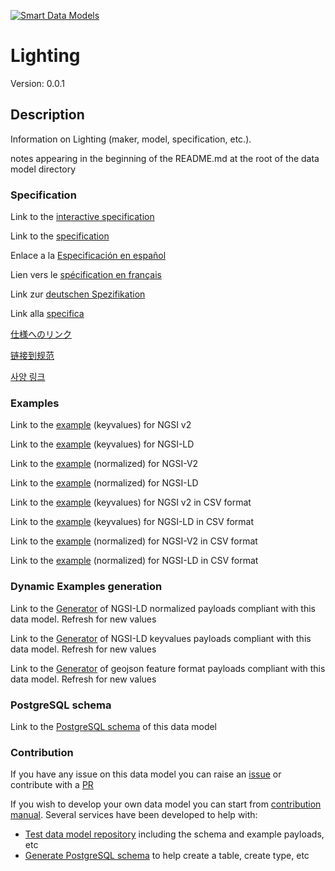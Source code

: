 [![Smart Data Models](https://smartdatamodels.org/wp-content/uploads/2022/01/SmartDataModels_logo.png "Logo")](https://smartdatamodels.org)
# Lighting
Version: 0.0.1

## Description 

Information on Lighting (maker, model, specification, etc.).

notes appearing in the beginning of the README.md at the root of the data model directory
### Specification

Link to the [interactive specification](https://swagger.lab.fiware.org/?url=https://smart-data-models.github.io/dataModel.ZEB/Lighting/swagger.yaml)

Link to the [specification](https://github.com/smart-data-models/dataModel.ZEB/blob/master/Lighting/doc/spec.md)

Enlace a la [Especificación en español](https://github.com/smart-data-models/dataModel.ZEB/blob/master/Lighting/doc/spec_ES.md)

Lien vers le [spécification en français](https://github.com/smart-data-models/dataModel.ZEB/blob/master/Lighting/doc/spec_FR.md)

Link zur [deutschen Spezifikation](https://github.com/smart-data-models/dataModel.ZEB/blob/master/Lighting/doc/spec_DE.md)

Link alla [specifica](https://github.com/smart-data-models/dataModel.ZEB/blob/master/Lighting/doc/spec_IT.md)

[仕様へのリンク](https://github.com/smart-data-models/dataModel.ZEB/blob/master/Lighting/doc/spec_JA.md)

[链接到规范](https://github.com/smart-data-models/dataModel.ZEB/blob/master/Lighting/doc/spec_ZH.md)

[사양 링크](https://github.com/smart-data-models/dataModel.ZEB/blob/master/Lighting/doc/spec_KO.md)
### Examples

Link to the [example](https://smart-data-models.github.io/dataModel.ZEB/Lighting/examples/example.json) (keyvalues) for NGSI v2

Link to the [example](https://smart-data-models.github.io/dataModel.ZEB/Lighting/examples/example.jsonld) (keyvalues) for NGSI-LD

Link to the [example](https://smart-data-models.github.io/dataModel.ZEB/Lighting/examples/example-normalized.json) (normalized) for NGSI-V2

Link to the [example](https://smart-data-models.github.io/dataModel.ZEB/Lighting/examples/example-normalized.jsonld) (normalized) for NGSI-LD

Link to the [example](https://github.com/smart-data-models/dataModel.ZEB/blob/master/Lighting/examples/example.json.csv) (keyvalues) for NGSI v2 in CSV format

Link to the [example](https://github.com/smart-data-models/dataModel.ZEB/blob/master/Lighting/examples/example.jsonld.csv) (keyvalues) for NGSI-LD in CSV format

Link to the [example](https://github.com/smart-data-models/dataModel.ZEB/blob/master/Lighting/examples/example-normalized.json.csv) (normalized) for NGSI-V2 in CSV format

Link to the [example](https://github.com/smart-data-models/dataModel.ZEB/blob/master/Lighting/examples/example-normalized.jsonld.csv) (normalized) for NGSI-LD in CSV format
### Dynamic Examples generation

Link to the [Generator](https://smartdatamodels.org/extra/ngsi-ld_generator.php?schemaUrl=https://raw.githubusercontent.com/smart-data-models/dataModel.ZEB/master/Lighting/schema.json&email=info@smartdatamodels.org) of NGSI-LD normalized payloads compliant with this data model. Refresh for new values

Link to the [Generator](https://smartdatamodels.org/extra/ngsi-ld_generator_keyvalues.php?schemaUrl=https://raw.githubusercontent.com/smart-data-models/dataModel.ZEB/master/Lighting/schema.json&email=info@smartdatamodels.org) of NGSI-LD keyvalues payloads compliant with this data model. Refresh for new values

Link to the [Generator](https://smartdatamodels.org/extra/geojson_features_generator.php?schemaUrl=https://raw.githubusercontent.com/smart-data-models/dataModel.ZEB/master/Lighting/schema.json&email=info@smartdatamodels.org) of geojson feature format payloads compliant with this data model. Refresh for new values
### PostgreSQL schema

Link to the [PostgreSQL schema](https://github.com/smart-data-models/dataModel.ZEB/blob/master/Lighting/schema.sql) of this data model
### Contribution

 If you have any issue on this data model you can raise an [issue](https://github.com/smart-data-models/dataModel.ZEB/issues)  or contribute with a [PR](https://github.com/smart-data-models/dataModel.ZEB/pulls)

 If you wish to develop your own data model you can start from [contribution manual](https://bit.ly/contribution_manual). Several services have been developed to help with: 
 - [Test data model repository](https://smartdatamodels.org/index.php/data-models-contribution-api/) including the schema and example payloads, etc
 - [Generate PostgreSQL schema](https://smartdatamodels.org/index.php/sql-service/) to help create a table, create type, etc